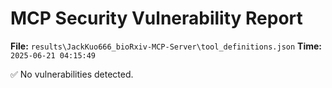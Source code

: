 # MCP Security Vulnerability Report
**File:** `results\JackKuo666_bioRxiv-MCP-Server\tool_definitions.json`
**Time:** `2025-06-21 04:15:49`

✅ No vulnerabilities detected.